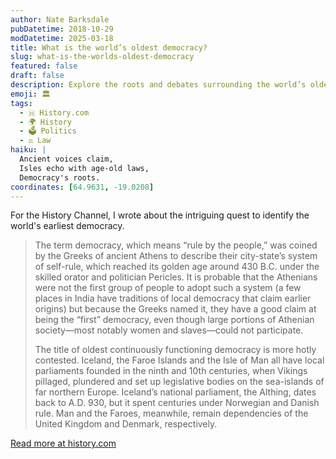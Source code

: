 ```yaml
---
author: Nate Barksdale
pubDatetime: 2018-10-29
modDatetime: 2025-03-18
title: What is the world’s oldest democracy?
slug: what-is-the-worlds-oldest-democracy
featured: false
draft: false
description: Explore the roots and debates surrounding the world’s oldest democracy, from ancient Athens to Viking-led parliaments.
emoji: 🏛️
tags:
  - 🇭 History.com
  - 🌍 History
  - 🗳️ Politics
  - ⚖️ Law
haiku: |
  Ancient voices claim,
  Isles echo with age-old laws,
  Democracy's roots.
coordinates: [64.9631, -19.0208]
---
```


For the History Channel, I wrote about the intriguing quest to identify the world's earliest democracy.

> The term democracy, which means “rule by the people,” was coined by the Greeks of ancient Athens to describe their city-state’s system of self-rule, which reached its golden age around 430 B.C. under the skilled orator and politician Pericles. It is probable that the Athenians were not the first group of people to adopt such a system (a few places in India have traditions of local democracy that claim earlier origins) but because the Greeks named it, they have a good claim at being the “first” democracy, even though large portions of Athenian society—most notably women and slaves—could not participate.
>
> The title of oldest continuously functioning democracy is more hotly contested. Iceland, the Faroe Islands and the Isle of Man all have local parliaments founded in the ninth and 10th centuries, when Vikings pillaged, plundered and set up legislative bodies on the sea-islands of far northern Europe. Iceland’s national parliament, the Althing, dates back to A.D. 930, but it spent centuries under Norwegian and Danish rule. Man and the Faroes, meanwhile, remain dependencies of the United Kingdom and Denmark, respectively.

[Read more at history.com](https://www.history.com/news/what-is-the-worlds-oldest-democracy)
